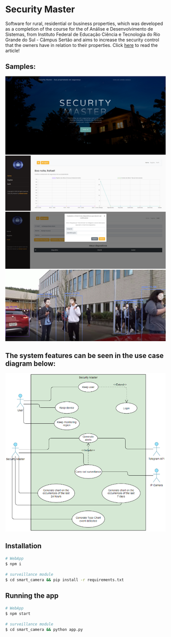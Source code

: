 # Security Master

Software for rural, residential or business properties, which was developed as a completion of the course for the of Análise e Desenvolvimento de Sistemas, from Instituto Federal de Educação Ciência e Tecnologia do Rio Grande do Sul - Câmpus Sertão and aims to increase the security control that the owners have in relation to their properties. Click <a href="https://docs.google.com/document/d/1hbUs30B3wBhGEHl1hm2ims1H8KTSsusbb0jeCRtRAlc/edit?usp=sharing">here</a> to read the article!

## Samples:
<img src="https://github.com/rafaelscariot/security-master/blob/master/src/app/public/img/Screenshot_9.png" />
<img src="https://github.com/rafaelscariot/security-master/blob/master/src/app/public/img/Screenshot_10.png" />
<img src="https://github.com/rafaelscariot/security-master/blob/master/src/app/public/img/Screenshot_11.png" />
<img src="https://github.com/rafaelscariot/detect-people-and-vehicles/blob/master/src/resources/result.png" />

## The system features can be seen in the use case diagram below:
<img src="https://github.com/rafaelscariot/security-master/blob/master/src/app/public/img/usecases.png" />

## Installation

```bash
# WebApp
$ npm i

# surveillance module
$ cd smart_camera && pip install -r requirements.txt
```

## Running the app
```bash
# WebApp
$ npm start

# surveillance module
$ cd smart_camera && python app.py
```
